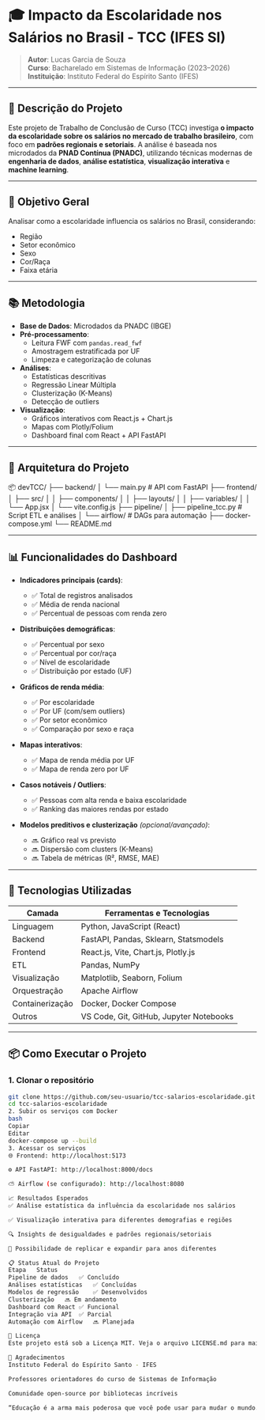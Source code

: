 # 🎓 Impacto da Escolaridade nos Salários no Brasil - TCC (IFES SI)

> **Autor**: Lucas Garcia de Souza  
> **Curso**: Bacharelado em Sistemas de Informação (2023–2026)  
> **Instituição**: Instituto Federal do Espírito Santo (IFES)

---

## 📌 Descrição do Projeto

Este projeto de Trabalho de Conclusão de Curso (TCC) investiga **o impacto da escolaridade sobre os salários no mercado de trabalho brasileiro**, com foco em **padrões regionais e setoriais**. A análise é baseada nos microdados da **PNAD Contínua (PNADC)**, utilizando técnicas modernas de **engenharia de dados**, **análise estatística**, **visualização interativa** e **machine learning**.

---

## 🎯 Objetivo Geral

Analisar como a escolaridade influencia os salários no Brasil, considerando:

- Região
- Setor econômico
- Sexo
- Cor/Raça
- Faixa etária

---

## 📚 Metodologia

- **Base de Dados**: Microdados da PNADC (IBGE)
- **Pré-processamento**:
  - Leitura FWF com `pandas.read_fwf`
  - Amostragem estratificada por UF
  - Limpeza e categorização de colunas
- **Análises**:
  - Estatísticas descritivas
  - Regressão Linear Múltipla
  - Clusterização (K-Means)
  - Detecção de outliers
- **Visualização**:
  - Gráficos interativos com React.js + Chart.js
  - Mapas com Plotly/Folium
  - Dashboard final com React + API FastAPI

---

## 🧱 Arquitetura do Projeto

📦 devTCC/
├── backend/
│ └── main.py # API com FastAPI
├── frontend/
│ ├── src/
│ │ ├── components/
│ │ ├── layouts/
│ │ ├── variables/
│ │ └── App.jsx
│ └── vite.config.js
├── pipeline/
│ ├── pipeline_tcc.py # Script ETL e análises
│ └── airflow/ # DAGs para automação
├── docker-compose.yml
└── README.md


---

## 📊 Funcionalidades do Dashboard

- **Indicadores principais (cards)**:
  - ✅ Total de registros analisados
  - ✅ Média de renda nacional
  - ✅ Percentual de pessoas com renda zero

- **Distribuições demográficas**:
  - ✅ Percentual por sexo
  - ✅ Percentual por cor/raça
  - ✅ Nível de escolaridade
  - ✅ Distribuição por estado (UF)

- **Gráficos de renda média**:
  - ✅ Por escolaridade
  - ✅ Por UF (com/sem outliers)
  - ✅ Por setor econômico
  - ✅ Comparação por sexo e raça

- **Mapas interativos**:
  - ✅ Mapa de renda média por UF
  - ✅ Mapa de renda zero por UF

- **Casos notáveis / Outliers**:
  - ✅ Pessoas com alta renda e baixa escolaridade
  - ✅ Ranking das maiores rendas por estado

- **Modelos preditivos e clusterização** *(opcional/avançado)*:
  - 🔜 Gráfico real vs previsto
  - 🔜 Dispersão com clusters (K-Means)
  - 🔜 Tabela de métricas (R², RMSE, MAE)

---

## 🚀 Tecnologias Utilizadas

| Camada         | Ferramentas e Tecnologias                        |
|----------------|--------------------------------------------------|
| Linguagem      | Python, JavaScript (React)                      |
| Backend        | FastAPI, Pandas, Sklearn, Statsmodels           |
| Frontend       | React.js, Vite, Chart.js, Plotly.js             |
| ETL            | Pandas, NumPy                                   |
| Visualização   | Matplotlib, Seaborn, Folium                     |
| Orquestração   | Apache Airflow                                  |
| Containerização| Docker, Docker Compose                          |
| Outros         | VS Code, Git, GitHub, Jupyter Notebooks         |

---

## 📦 Como Executar o Projeto

### 1. Clonar o repositório

```bash
git clone https://github.com/seu-usuario/tcc-salarios-escolaridade.git
cd tcc-salarios-escolaridade
2. Subir os serviços com Docker
bash
Copiar
Editar
docker-compose up --build
3. Acessar os serviços
🌐 Frontend: http://localhost:5173

⚙️ API FastAPI: http://localhost:8000/docs

⛅ Airflow (se configurado): http://localhost:8080

📈 Resultados Esperados
✅ Análise estatística da influência da escolaridade nos salários

✅ Visualização interativa para diferentes demografias e regiões

🔍 Insights de desigualdades e padrões regionais/setoriais

🔄 Possibilidade de replicar e expandir para anos diferentes

📋 Status Atual do Projeto
Etapa	Status
Pipeline de dados	✅ Concluído
Análises estatísticas	✅ Concluídas
Modelos de regressão	✅ Desenvolvidos
Clusterização	🔜 Em andamento
Dashboard com React	✅ Funcional
Integração via API	✅ Parcial
Automação com Airflow	🔜 Planejada

📌 Licença
Este projeto está sob a Licença MIT. Veja o arquivo LICENSE.md para mais informações.

🤝 Agradecimentos
Instituto Federal do Espírito Santo - IFES

Professores orientadores do curso de Sistemas de Informação

Comunidade open-source por bibliotecas incríveis

“Educação é a arma mais poderosa que você pode usar para mudar o mundo.” – Nelson Mandela